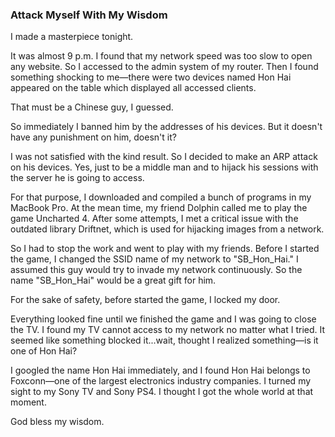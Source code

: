 ### Attack Myself With My Wisdom
I made a masterpiece tonight.

It was almost 9 p.m. I found that my network speed was too slow to open any website. So I accessed to the admin system of my router. Then I found something shocking to me—there were two devices named Hon Hai appeared on the table which displayed all accessed clients.

That must be a Chinese guy, I guessed.

So immediately I banned him by the addresses of his devices. But it doesn't have any punishment on him, doesn't it?

I was not satisfied with the kind result. So I decided to make an ARP attack on his devices. Yes, just to be a middle man and to hijack his sessions with the server he is going to access.

For that purpose, I downloaded and compiled a bunch of programs in my MacBook Pro. At the mean time, my friend Dolphin called me to play the game Uncharted 4. After some attempts, I met a critical issue with the outdated library Driftnet, which is used for hijacking images from a network.

So I had to stop the work and went to play with my friends. Before I started the game, I changed the SSID name of my network to "SB_Hon_Hai." I assumed this guy would try to invade my network continuously. So the name "SB_Hon_Hai" would be a great gift for him.

For the sake of safety, before started the game, I locked my door.

Everything looked fine until we finished the game and I was going to close the TV. I found my TV cannot access to my network no matter what I tried. It seemed like something blocked it...wait, thought I realized something—is it one of Hon Hai?

I googled the name Hon Hai immediately, and I found Hon Hai belongs to Foxconn—one of the largest electronics industry companies. I turned my sight to my Sony TV and Sony PS4. I thought I got the whole world at that moment.

God bless my wisdom.
